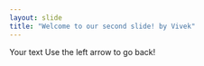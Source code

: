 ```yaml
---
layout: slide
title: "Welcome to our second slide! by Vivek"
---
```

Your text
Use the left arrow to go back!
